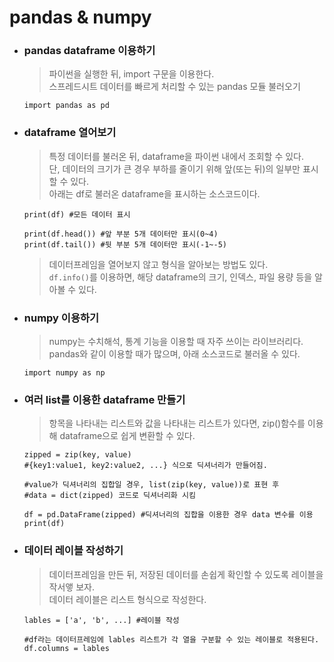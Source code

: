 # pandas & numpy

-   ### pandas dataframe 이용하기

    > 파이썬을 실행한 뒤, import 구문을 이용한다.<br>
    > 스프레드시트 데이터를 빠르게 처리할 수 있는 pandas 모듈 불러오기

    ```{.Python}
    import pandas as pd
    ```

-   ### dataframe 열어보기

    > 특정 데이터를 불러온 뒤, dataframe을 파이썬 내에서 조회할 수 있다.<br>
    >  단, 데이터의 크기가 큰 경우 부하를 줄이기 위해 앞(또는 뒤)의 일부만 표시할 수 있다.<br>
    >  아래는 df로 불러온 dataframe을 표시하는 소스코드이다.

    ```{.python}
    print(df) #모든 데이터 표시

    print(df.head()) #앞 부분 5개 데이터만 표시(0~4)
    print(df.tail()) #뒷 부분 5개 데이터만 표시(-1~-5)
    ```

    > 데이터프레임을 열어보지 않고 형식을 알아보는 방법도 있다.<br>
    >  `df.info()`를 이용하면, 해당 dataframe의 크기, 인덱스, 파일 용량 등을 알아볼 수 있다.

-   ### numpy 이용하기

    > numpy는 수치해석, 통계 기능을 이용할 때 자주 쓰이는 라이브러리다.<br>
    pandas와 같이 이용할 때가 많으며, 아래 소스코드로 불러올 수 있다.

    ```{.Python}
    import numpy as np
    ```

-  ### 여러 list를 이용한 dataframe 만들기

    > 항목을 나타내는 리스트와 값을 나타내는 리스트가 있다면, zip()함수를 이용해 dataframe으로 쉽게
변환할 수 있다.<br>

    ```{.python}
    zipped = zip(key, value)
    #{key1:value1, key2:value2, ...} 식으로 딕셔너리가 만들어짐.

    #value가 딕셔너리의 집합일 경우, list(zip(key, value))로 표현 후
    #data = dict(zipped) 코드로 딕셔너리화 시킴

    df = pd.DataFrame(zipped) #딕셔너리의 집합을 이용한 경우 data 변수를 이용
    print(df)
    ```

-   ### 데이터 레이블 작성하기

    > 데이터프레임을 만든 뒤, 저장된 데이터를 손쉽게 확인할 수 있도록 레이블을 작서앻 보자.<br>
    데이터 레이블은 리스트 형식으로 작성한다.

    ```{.python}
    lables = ['a', 'b', ...] #레이블 작성

    #df라는 데이터프레임에 lables 리스트가 각 열을 구분할 수 있는 레이블로 적용된다.
    df.columns = lables
    ```
